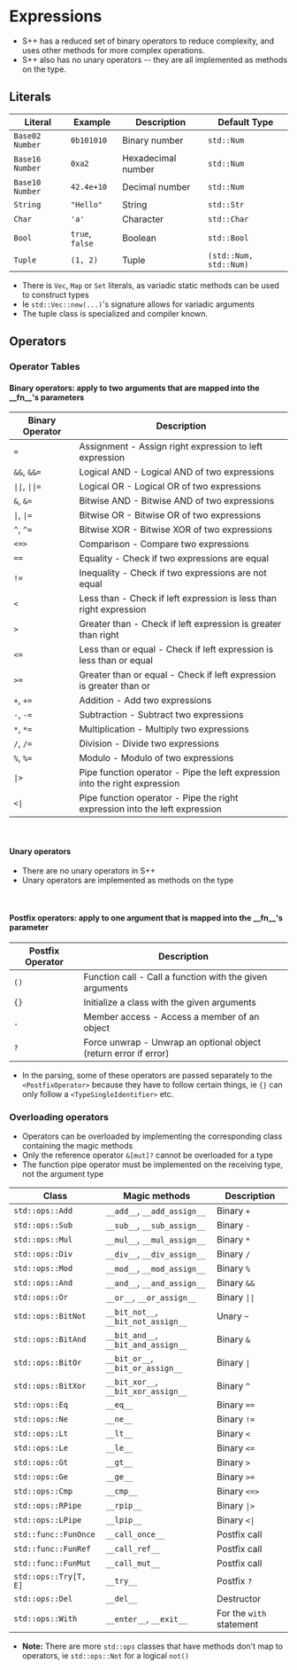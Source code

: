 # Expressions
- S++ has a reduced set of binary operators to reduce complexity, and uses other methods for more complex operations.
- S++ also has no unary operators -- they are all implemented as methods on the type.

## Literals
| Literal         | Example         | Description        | Default Type           |
|-----------------|-----------------|--------------------|------------------------|
| `Base02 Number` | `0b101010`      | Binary number      | `std::Num`             |
| `Base16 Number` | `0xa2`          | Hexadecimal number | `std::Num`             |
| `Base10 Number` | `42.4e+10`      | Decimal number     | `std::Num`             |
| `String`        | `"Hello"`       | String             | `std::Str`             |
| `Char`          | `'a'`           | Character          | `std::Char`            |
| `Bool`          | `true`, `false` | Boolean            | `std::Bool`            |
| `Tuple`         | `(1, 2)`        | Tuple              | `(std::Num, std::Num)` |
- There is `Vec`, `Map` or `Set` literals, as variadic static methods can be used to construct types
- Ie `std::Vec::new(...)`'s signature allows for variadic arguments
- The tuple class is specialized and compiler known.

## Operators
### Operator Tables
#### Binary operators: apply to two arguments that are mapped into the \_\_fn__'s parameters
| Binary Operator | Description                                                                 |
|-----------------|-----------------------------------------------------------------------------|
| `=`             | Assignment - Assign right expression to left expression                     |
| `&&`, `&&=`     | Logical AND - Logical AND of two expressions                                |
| `\|\|`, `\|\|=` | Logical OR - Logical OR of two expressions                                  |
| `&`, `&=`       | Bitwise AND - Bitwise AND of two expressions                                |
| `\|`, `\|=`     | Bitwise OR - Bitwise OR of two expressions                                  |
| `^`, `^=`       | Bitwise XOR - Bitwise XOR of two expressions                                |
| `<=>`           | Comparison - Compare two expressions                                        |
| `==`            | Equality - Check if two expressions are equal                               |
| `!=`            | Inequality - Check if two expressions are not equal                         |
| `<`             | Less than - Check if left expression is less than right expression          |
| `>`             | Greater than - Check if left expression is greater than right               |
| `<=`            | Less than or equal - Check if left expression is less than or equal         |
| `>=`            | Greater than or equal - Check if left expression is greater than or         |
| `+`, `+=`       | Addition - Add two expressions                                              |
| `-`, `-=`       | Subtraction - Subtract two expressions                                      |
| `*`, `*=`       | Multiplication - Multiply two expressions                                   |
| `/`, `/=`       | Division - Divide two expressions                                           |
| `%`, `%=`       | Modulo - Modulo of two expressions                                          |
| `\|>`           | Pipe function operator - Pipe the left expression into the right expression |
| `<\|`           | Pipe function operator - Pipe the right expression into the left expression |

<BR>

#### Unary operators
- There are no unary operators in S++
- Unary operators are implemented as methods on the type

<BR>

#### Postfix operators: apply to one argument that is mapped into the \_\_fn__'s parameter
| Postfix Operator | Description                                                      |
|------------------|------------------------------------------------------------------|
| `()`             | Function call - Call a function with the given arguments         |
| `{}`             | Initialize a class with the given arguments                      |
| `.`              | Member access - Access a member of an object                     |
| `?`              | Force unwrap - Unwrap an optional object (return error if error) |
- In the parsing, some of these operators are passed separately to the `<PostfixOperator>` because they have to follow certain things, ie `{}` can only follow a `<TypeSingleIdentifier>` etc.


### Overloading operators
- Operators can be overloaded by implementing the corresponding class containing the magic methods
- Only the reference operator `&[mut]?` cannot be overloaded for a type
- The function pipe operator must be implemented on the receiving type, not the argument type

| Class                 | Magic methods                       | Description                      |
|-----------------------|-------------------------------------|----------------------------------|
| `std::ops::Add`       | `__add__`, `__add_assign__`         | Binary `+`                       |
| `std::ops::Sub`       | `__sub__`, `__sub_assign__`         | Binary `-`                       |
| `std::ops::Mul`       | `__mul__`, `__mul_assign__`         | Binary `*`                       |
| `std::ops::Div`       | `__div__`, `__div_assign__`         | Binary `/`                       |
| `std::ops::Mod`       | `__mod__`, `__mod_assign__`         | Binary `%`                       |
| `std::ops::And`       | `__and__`, `__and_assign__`         | Binary `&&`                      |
| `std::ops::Or`        | `__or__`, `__or_assign__`           | Binary `\|\|`                    |
| `std::ops::BitNot`    | `__bit_not__`, `__bit_not_assign__` | Unary `~`                        |
| `std::ops::BitAnd`    | `__bit_and__`, `__bit_and_assign__` | Binary `&`                       |
| `std::ops::BitOr`     | `__bit_or__`, `__bit_or_assign__`   | Binary `\|`                      |
| `std::ops::BitXor`    | `__bit_xor__`, `__bit_xor_assign__` | Binary `^`                       |
| `std::ops::Eq`        | `__eq__`                            | Binary `==`                      |
| `std::ops::Ne`        | `__ne__`                            | Binary `!=`                      |
| `std::ops::Lt`        | `__lt__`                            | Binary `<`                       |
| `std::ops::Le`        | `__le__`                            | Binary `<=`                      |
| `std::ops::Gt`        | `__gt__`                            | Binary `>`                       |
| `std::ops::Ge`        | `__ge__`                            | Binary `>=`                      |
| `std::ops::Cmp`       | `__cmp__`                           | Binary `<=>`                     |
| `std::ops::RPipe`     | `__rpip__`                          | Binary `\|>`                     |
| `std::ops::LPipe`     | `__lpip__`                          | Binary `<\|`                     |
| `std::func::FunOnce`  | `__call_once__`                     | Postfix call                     |
| `std::func::FunRef`   | `__call_ref__`                      | Postfix call                     |
| `std::func::FunMut`   | `__call_mut__`                      | Postfix call                     |
| `std::ops::Try[T, E]` | `__try__`                           | Postfix `?`                      |
| `std::ops::Del`       | `__del__`                           | Destructor                       |
| `std::ops::With`      | `__enter__`, `__exit__`             | For the `with` statement         |
- **Note:** There are more `std::ops` classes that have methods don't map to operators, ie `std::ops::Not` for a logical `not()`

